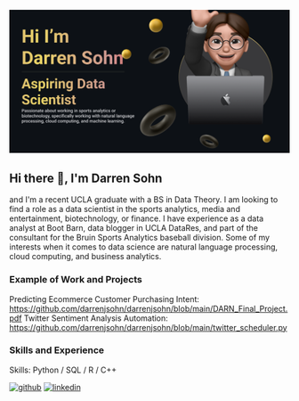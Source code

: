 ![Aspiring Data Scientist](https://github.com/darrenjsohn/darrenjsohn/blob/main/Github%20Banner.png)

## Hi there 👋, I'm Darren Sohn
and I'm a recent UCLA graduate with a BS in Data Theory. I am looking to find a role as a data scientist in the sports analytics, media and entertainment, biotechnology, or finance. I have experience as a data analyst at Boot Barn, data blogger in UCLA DataRes, and part of the consultant for the Bruin Sports Analytics baseball division. Some of my interests when it comes to data science are natural language processing, cloud computing, and business analytics.

### Example of Work and Projects
Predicting Ecommerce Customer Purchasing Intent: https://github.com/darrenjsohn/darrenjsohn/blob/main/DARN_Final_Project.pdf
Twitter Sentiment Analysis Automation: https://github.com/darrenjsohn/darrenjsohn/blob/main/twitter_scheduler.py


### Skills and Experience
Skills: Python / SQL / R / C++



[<img src='https://cdn.jsdelivr.net/npm/simple-icons@3.0.1/icons/github.svg' alt='github' height='40'>](https://github.com/darrenjsohn)  [<img src='https://cdn.jsdelivr.net/npm/simple-icons@3.0.1/icons/linkedin.svg' alt='linkedin' height='40'>](https://www.linkedin.com/in/darren-sohn/)  

